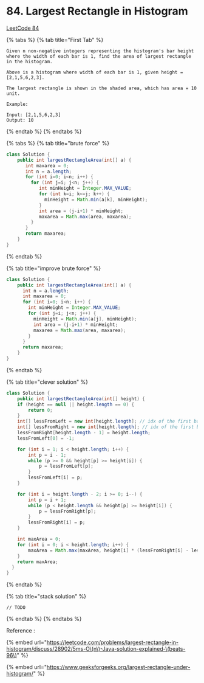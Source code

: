 # 84. Largest Rectangle in Histogram

[LeetCode 84](https://leetcode-cn.com/problems/largest-rectangle-in-histogram/)

{% tabs %}
{% tab title="First Tab" %}
```text
Given n non-negative integers representing the histogram's bar height where the width of each bar is 1, find the area of largest rectangle in the histogram.

Above is a histogram where width of each bar is 1, given height = [2,1,5,6,2,3].

The largest rectangle is shown in the shaded area, which has area = 10 unit.

Example:

Input: [2,1,5,6,2,3]
Output: 10
```
{% endtab %}
{% endtabs %}

{% tabs %}
{% tab title="brute force" %}
```java
class Solution {
    public int largestRectangleArea(int[] a) {
       int maxarea = 0;
       int n = a.length;
       for (int i=0; i<n; i++) {
         for (int j=i; j<n; j++) {
            int minHeight = Integer.MAX_VALUE;
            for (int k=i; k<=j; k++) {
              minHeight = Math.min(a[k], minHeight);
            }
            int area = (j-i+1) * minHeight;
            maxarea = Math.max(area, maxarea);
         }
       } 
       return maxarea;
    }
}
```
{% endtab %}

{% tab title="improve brute force" %}
```java
class Solution {
    public int largestRectangleArea(int[] a) {
      int n = a.length;
      int maxarea = 0;
      for (int i=0; i<n; i++) {
        int minHeight = Integer.MAX_VALUE;
        for (int j=i; j<n; j++) {
          minHeight = Math.min(a[j], minHeight);
          int area = (j-i+1) * minHeight;
          maxarea = Math.max(area, maxarea);
        }
      }
      return maxarea;
    }
}
```
{% endtab %}

{% tab title="clever solution" %}
```java
class Solution {
    public int largestRectangleArea(int[] height) {
    if (height == null || height.length == 0) {
        return 0;
    }
    int[] lessFromLeft = new int[height.length]; // idx of the first bar the left that is lower than current
    int[] lessFromRight = new int[height.length]; // idx of the first bar the right that is lower than current
    lessFromRight[height.length - 1] = height.length;
    lessFromLeft[0] = -1;

    for (int i = 1; i < height.length; i++) {
        int p = i - 1;
        while (p >= 0 && height[p] >= height[i]) {
            p = lessFromLeft[p];
        }
        lessFromLeft[i] = p;
    }

    for (int i = height.length - 2; i >= 0; i--) {
        int p = i + 1;
        while (p < height.length && height[p] >= height[i]) {
            p = lessFromRight[p];
        }
        lessFromRight[i] = p;
    }

    int maxArea = 0;
    for (int i = 0; i < height.length; i++) {
        maxArea = Math.max(maxArea, height[i] * (lessFromRight[i] - lessFromLeft[i] - 1));
    }
    return maxArea;
  }
}
```
{% endtab %}

{% tab title="stack solution" %}
```
// TODO
```
{% endtab %}
{% endtabs %}

Reference : 

{% embed url="https://leetcode.com/problems/largest-rectangle-in-histogram/discuss/28902/5ms-O\(n\)-Java-solution-explained-\(beats-96\)" %}

{% embed url="https://www.geeksforgeeks.org/largest-rectangle-under-histogram/" %}



